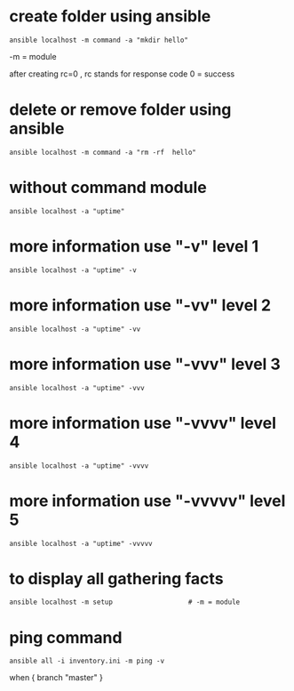 # create folder using ansible 

```
ansible localhost -m command -a "mkdir hello"
```

-m = module 

after creating 
rc=0 , rc stands for response code
0 = success

# delete or remove folder using ansible 

```
ansible localhost -m command -a "rm -rf  hello"
```

# without command module 

```
ansible localhost -a "uptime"
```

# more information use "-v" level 1 

```
ansible localhost -a "uptime" -v
```

# more information use "-vv" level 2 

```
ansible localhost -a "uptime" -vv
```

# more information use "-vvv" level 3 

```
ansible localhost -a "uptime" -vvv
```

# more information use "-vvvv" level 4 

```
ansible localhost -a "uptime" -vvvv
```

# more information use "-vvvvv" level 5 

```
ansible localhost -a "uptime" -vvvvv
```


# to display all gathering facts

```
ansible localhost -m setup                   # -m = module
```


# ping command

```
ansible all -i inventory.ini -m ping -v
```


when {
            branch "master"
        }



